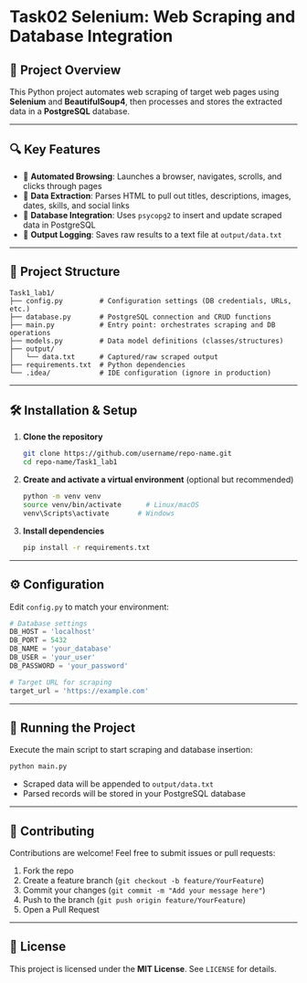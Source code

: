 # Task02 Selenium: Web Scraping and Database Integration

## 📖 Project Overview

This Python project automates web scraping of target web pages using **Selenium** and **BeautifulSoup4**, then processes and stores the extracted data in a **PostgreSQL** database.


---

## 🔍 Key Features

- 🚀 **Automated Browsing**: Launches a browser, navigates, scrolls, and clicks through pages
- 🧹 **Data Extraction**: Parses HTML to pull out titles, descriptions, images, dates, skills, and social links
- 🐘 **Database Integration**: Uses `psycopg2` to insert and update scraped data in PostgreSQL
- 📄 **Output Logging**: Saves raw results to a text file at `output/data.txt`


---

## 📁 Project Structure

```plaintext
Task1_lab1/
├── config.py         # Configuration settings (DB credentials, URLs, etc.)
├── database.py       # PostgreSQL connection and CRUD functions
├── main.py           # Entry point: orchestrates scraping and DB operations
├── models.py         # Data model definitions (classes/structures)
├── output/
│   └── data.txt      # Captured/raw scraped output
├── requirements.txt  # Python dependencies
└── .idea/            # IDE configuration (ignore in production)
```


---

## 🛠 Installation & Setup

1. **Clone the repository**
   ```bash
   git clone https://github.com/username/repo-name.git
   cd repo-name/Task1_lab1
   ```
2. **Create and activate a virtual environment** (optional but recommended)
   ```bash
   python -m venv venv
   source venv/bin/activate      # Linux/macOS
   venv\Scripts\activate       # Windows
   ```
3. **Install dependencies**
   ```bash
   pip install -r requirements.txt
   ```


---

## ⚙️ Configuration

Edit `config.py` to match your environment:

```python
# Database settings
DB_HOST = 'localhost'
DB_PORT = 5432
DB_NAME = 'your_database'
DB_USER = 'your_user'
DB_PASSWORD = 'your_password'

# Target URL for scraping
target_url = 'https://example.com'
```


---

## 🚀 Running the Project

Execute the main script to start scraping and database insertion:

```bash
python main.py
```

- Scraped data will be appended to `output/data.txt`
- Parsed records will be stored in your PostgreSQL database


---

## 🤝 Contributing

Contributions are welcome! Feel free to submit issues or pull requests:

1. Fork the repo
2. Create a feature branch (`git checkout -b feature/YourFeature`)
3. Commit your changes (`git commit -m "Add your message here"`)
4. Push to the branch (`git push origin feature/YourFeature`)
5. Open a Pull Request


---

## 📄 License

This project is licensed under the **MIT License**. See `LICENSE` for details.


